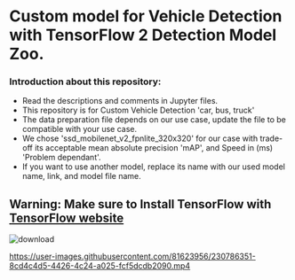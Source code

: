 # Custom model for Vehicle Detection with TensorFlow 2 Detection Model Zoo.
### Introduction about this repository: 
* Read the descriptions and comments in Jupyter files.
* This repository is for Custom Vehicle Detection 'car, bus, truck'
* The data preparation file depends on our use case, update the file to be compatible with your use case.
* We chose 'ssd_mobilenet_v2_fpnlite_320x320' for our case with trade-off its acceptable mean absolute precision 'mAP', and Speed in (ms) 'Problem dependant'.
* If you want to use another model, replace its name with our used model name, link, and model file name.

## Warning: Make sure to Install TensorFlow with [TensorFlow website](https://www.tensorflow.org/install/pip) 


![download](https://user-images.githubusercontent.com/81623956/230788844-747031c7-269f-49b1-9ecc-8408eec13565.png)


https://user-images.githubusercontent.com/81623956/230786351-8cd4c4d5-4426-4c24-a025-fcf5dcdb2090.mp4

